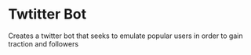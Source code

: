 # Twtitter Bot 

Creates a twitter bot that seeks to emulate popular users in order to gain traction and followers